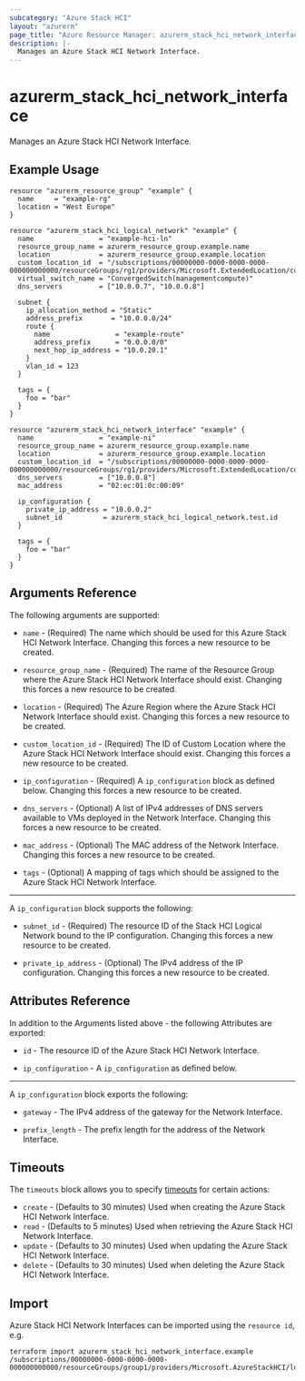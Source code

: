 ```yaml
---
subcategory: "Azure Stack HCI"
layout: "azurerm"
page_title: "Azure Resource Manager: azurerm_stack_hci_network_interface"
description: |-
  Manages an Azure Stack HCI Network Interface.
---
```


# azurerm_stack_hci_network_interface

Manages an Azure Stack HCI Network Interface.

## Example Usage

```hcl
resource "azurerm_resource_group" "example" {
  name     = "example-rg"
  location = "West Europe"
}

resource "azurerm_stack_hci_logical_network" "example" {
  name                = "example-hci-ln"
  resource_group_name = azurerm_resource_group.example.name
  location            = azurerm_resource_group.example.location
  custom_location_id  = "/subscriptions/00000000-0000-0000-0000-000000000000/resourceGroups/rg1/providers/Microsoft.ExtendedLocation/customLocations/cl1"
  virtual_switch_name = "ConvergedSwitch(managementcompute)"
  dns_servers         = ["10.0.0.7", "10.0.0.8"]

  subnet {
    ip_allocation_method = "Static"
    address_prefix       = "10.0.0.0/24"
    route {
      name                = "example-route"
      address_prefix      = "0.0.0.0/0"
      next_hop_ip_address = "10.0.20.1"
    }
    vlan_id = 123
  }

  tags = {
    foo = "bar"
  }
}

resource "azurerm_stack_hci_network_interface" "example" {
  name                = "example-ni"
  resource_group_name = azurerm_resource_group.example.name
  location            = azurerm_resource_group.example.location
  custom_location_id  = "/subscriptions/00000000-0000-0000-0000-000000000000/resourceGroups/rg1/providers/Microsoft.ExtendedLocation/customLocations/cl1"
  dns_servers         = ["10.0.0.8"]
  mac_address         = "02:ec:01:0c:00:09"

  ip_configuration {
    private_ip_address = "10.0.0.2"
    subnet_id          = azurerm_stack_hci_logical_network.test.id
  }

  tags = {
    foo = "bar"
  }
}
```

## Arguments Reference

The following arguments are supported:

* `name` - (Required) The name which should be used for this Azure Stack HCI Network Interface. Changing this forces a new resource to be created.

* `resource_group_name` - (Required) The name of the Resource Group where the Azure Stack HCI Network Interface should exist. Changing this forces a new resource to be created.

* `location` - (Required) The Azure Region where the Azure Stack HCI Network Interface should exist. Changing this forces a new resource to be created.

* `custom_location_id` - (Required) The ID of Custom Location where the Azure Stack HCI Network Interface should exist. Changing this forces a new resource to be created.

* `ip_configuration` - (Required) A `ip_configuration` block as defined below. Changing this forces a new resource to be created.

* `dns_servers` - (Optional) A list of IPv4 addresses of DNS servers available to VMs deployed in the Network Interface. Changing this forces a new resource to be created.

* `mac_address` - (Optional) The MAC address of the Network Interface. Changing this forces a new resource to be created.

* `tags` - (Optional) A mapping of tags which should be assigned to the Azure Stack HCI Network Interface.

---

A `ip_configuration` block supports the following:

* `subnet_id` - (Required) The resource ID of the Stack HCI Logical Network bound to the IP configuration. Changing this forces a new resource to be created.

* `private_ip_address` - (Optional) The IPv4 address of the IP configuration. Changing this forces a new resource to be created.

## Attributes Reference

In addition to the Arguments listed above - the following Attributes are exported:

* `id` - The resource ID of the Azure Stack HCI Network Interface.

* `ip_configuration` - A `ip_configuration` as defined below.

---

A `ip_configuration` block exports the following:

* `gateway` - The IPv4 address of the gateway for the Network Interface.

* `prefix_length` - The prefix length for the address of the Network Interface.

## Timeouts

The `timeouts` block allows you to specify [timeouts](https://www.terraform.io/language/resources/syntax#operation-timeouts) for certain actions:

* `create` - (Defaults to 30 minutes) Used when creating the Azure Stack HCI Network Interface.
* `read` - (Defaults to 5 minutes) Used when retrieving the Azure Stack HCI Network Interface.
* `update` - (Defaults to 30 minutes) Used when updating the Azure Stack HCI Network Interface.
* `delete` - (Defaults to 30 minutes) Used when deleting the Azure Stack HCI Network Interface.

## Import

Azure Stack HCI Network Interfaces can be imported using the `resource id`, e.g.

```shell
terraform import azurerm_stack_hci_network_interface.example /subscriptions/00000000-0000-0000-0000-000000000000/resourceGroups/group1/providers/Microsoft.AzureStackHCI/logicalNetworks/ln1
```
